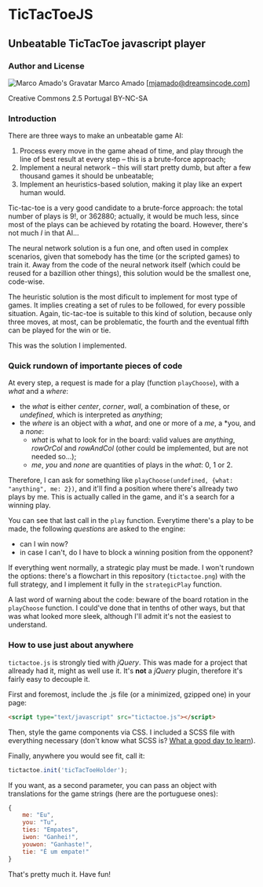 # TicTacToeJS #

## Unbeatable TicTacToe javascript player ##

### Author and License ###

![Marco Amado's Gravatar](http://1.gravatar.com/avatar/1a11649fa31edc86ddbfa4466ebf560b?s=40&d=http%3A%2F%2F1.gravatar.com%2Favatar%2Fad516503a11cd5ca435acc9bb6523536%3Fs%3D40&r=G)
Marco Amado [mjamado@dreamsincode.com]

Creative Commons 2.5 Portugal BY-NC-SA

### Introduction ###

There are three ways to make an unbeatable game AI:

1.  Process every move in the game ahead of time, and play through the line of best result at every step &ndash; this is a brute-force approach;
2.  Implement a neural network &ndash; this will start pretty dumb, but after a few thousand games it should be unbeatable;
3.  Implement an heuristics-based solution, making it play like an expert human would.

Tic-tac-toe is a very good candidate to a brute-force approach: the total number of plays is 9!, or 362880; actually, it would be much less, since most of the plays can be achieved by rotating the board. However, there's not much *I* in that AI...

The neural network solution is a fun one, and often used in complex scenarios, given that somebody has the time (or the scripted games) to train it. Away from the code of the neural network itself (which could be reused for a bazillion other things), this solution would be the smallest one, code-wise.

The heuristic solution is the most dificult to implement for most type of games. It implies creating a set of rules to be followed, for every possible situation. Again, tic-tac-toe is suitable to this kind of solution, because only three moves, at most, can be problematic, the fourth and the eventual fifth can be played for the win or tie.

This was the solution I implemented.

### Quick rundown of importante pieces of code ###

At every step, a request is made for a play (function `playChoose`), with a *what* and a *where*:

- the *what* is either *center*, *corner*, *wall*, a combination of these, or *undefined*, which is interpreted as *anything*;
- the *where* is an object with a *what*, and one or more of a *me*, a *you, and a *none*:
  - *what* is what to look for in the board: valid values are *anything*, *rowOrCol* and *rowAndCol* (other could be implemented, but are not needed so...);
  - *me*, *you* and *none* are quantities of plays in the *what*: 0, 1 or 2.

Therefore, I can ask for something like `playChoose(undefined, {what: "anything", me: 2})`, and it'll find a position where there's allready two plays by me. This is actually called in the game, and it's a search for a winning play.

You can see that last call in the `play` function. Everytime there's a play to be made, the following *questions* are asked to the engine:

- can I win now? 
- in case I can't, do I have to block a winning position from the opponent?

If everything went normally, a strategic play must be made. I won't rundown the options: there's a flowchart in this repository (`tictactoe.png`) with the full strategy, and I implement it fully in the `strategicPlay` function.

A last word of warning about the code: beware of the board rotation in the `playChoose` function. I could've done that in tenths of other ways, but that was what looked more sleek, although I'll admit it's not the easiest to understand.

### How to use just about anywhere ###

`tictactoe.js` is strongly tied with *jQuery*. This was made for a project that allready had it, might as well use it. It's **not** a *jQuery* plugin, therefore it's fairly easy to decouple it.

First and foremost, include the .js file (or a minimized, gzipped one) in your page:

```html
<script type="text/javascript" src="tictactoe.js"></script>
```

Then, style the game components via CSS. I included a SCSS file with everything necessary (don't know what SCSS is? [What a good day to learn](http://sass-lang.com/)).

Finally, anywhere you would see fit, call it:

```javascript
tictactoe.init('ticTacToeHolder');
```

If you want, as a second parameter, you can pass an object with translations for the game strings (here are the portuguese ones):

```javascript
{
	me: "Eu",
	you: "Tu",
	ties: "Empates",
	iwon: "Ganhei!",
	youwon: "Ganhaste!",
	tie: "É um empate!"
}
```

That's pretty much it. Have fun!